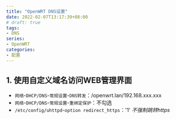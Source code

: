 ```yaml
---
title: "OpenWRT DNS设置"
date: 2022-02-07T13:17:39+08:00
# draft: true
tags: 
- DNS
series:
- OpenWRT
categories:
- 配置
---
```


## 1. 使用自定义域名访问WEB管理界面

- `网络`-`DHCP/DNS`-`常规设置`-`DNS转发`：/openwrt.lan/192.168.xxx.xxx
- `网络`-`DHCP/DNS`-`常规设置`-`重绑定保护`：不勾选
- `/etc/config/uhttpd`-`option redirect_https`：'1' *不强制跳转https*
